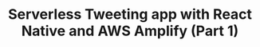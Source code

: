 ---
title: Serverless Tweeting app with React Native and AWS Amplify (Part 1)
description: 'This app will demonstrate how to provide full user authentication workflow and perform CRUD operations from our front-end to our cloud back-end using the Amplify services: auth and api.'
banner: './banner.jpeg'
authorIds:
  - younes-henni
href: https://medium.com/devopslinks/serverless-tweeting-app-with-react-native-and-aws-amplify-598a88563724
platforms:
  - React Native
categories:
  - Authentication
  - API (GraphQL)
---